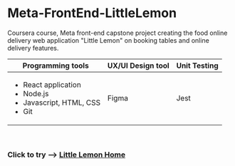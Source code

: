 # Meta-FrontEnd-LittleLemon
Coursera course, Meta front-end capstone project creating the food online delivery web application "Little Lemon" on booking tables and online delivery features.

|Programming tools|UX/UI Design tool|Unit Testing|
|---              |---              |---         |
|<ul><li>React application</li><li>Node.js</li><li>Javascript, HTML, CSS</li><li>Git</li></ul>|Figma|Jest|

<br>

### Click to try --> [Little Lemon Home](https://sumittabungsud.github.io/meta-frontend-littlelemon/)

